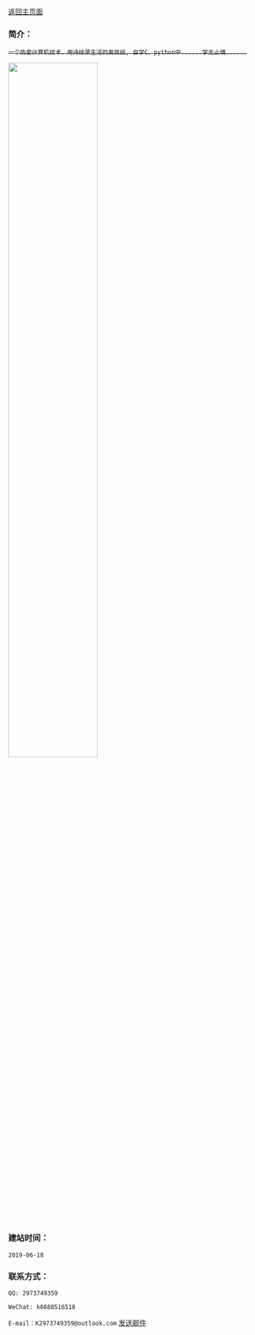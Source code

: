 [返回主页面](https://kxy0618.top/YANG-ZI/)


### 简介：

~~```一个热爱计算机技术，用诗绘录生活的男孩纸, 自学C、python中......学无止境......```~~


<img src="https://user-images.githubusercontent.com/59243825/123512226-dcb35980-d6b8-11eb-9f27-591ba2d8fdc4.jpg" width="60%"  height="60%" >

### 建站时间：

```2019-06-18```

### 联系方式：

 ```QQ: 2973749359```
  
 ```WeChat: k6688516518```                
  
 ```E-mail：K2973749359@outlook.com```   <a  href="mailto: K2973749359@outlook.com">发送邮件</a>     

